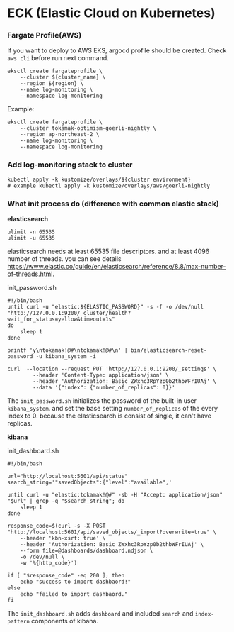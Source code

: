 # ECK (Elastic Cloud on Kubernetes)

### Fargate Profile(AWS)

If you want to deploy to AWS EKS, argocd profile should be created.
Check `aws cli` before run next command.

```
eksctl create fargateprofile \
    --cluster ${cluster_name} \
    --region ${region} \
    --name log-monitoring \
    --namespace log-monitoring
```

Example:

```
eksctl create fargateprofile \
    --cluster tokamak-optimism-goerli-nightly \
    --region ap-northeast-2 \
    --name log-monitoring \
    --namespace log-monitoring
```

### Add log-monitoring stack to cluster

```
kubectl apply -k kustomize/overlays/${cluster environment}
# example kubectl apply -k kustomize/overlays/aws/goerli-nightly
```

### What init process do (difference with common elastic stack)

**elasticsearch**

```
ulimit -n 65535
ulimit -u 65535
```

elasticsearch needs at least 65535 file descriptors. and at least 4096 number of threads. you can see details https://www.elastic.co/guide/en/elasticsearch/reference/8.8/max-number-of-threads.html.

init_password.sh

```
#!/bin/bash
until curl -u "elastic:${ELASTIC_PASSWORD}" -s -f -o /dev/null "http://127.0.0.1:9200/_cluster/health?wait_for_status=yellow&timeout=1s"
do
    sleep 1
done

printf 'y\ntokamak!@#\ntokamak!@#\n' | bin/elasticsearch-reset-password -u kibana_system -i

curl  --location --request PUT 'http://127.0.0.1:9200/_settings' \
        --header 'Content-Type: application/json' \
        --header 'Authorization: Basic ZWxhc3RpYzp0b2thbWFrIUAj' \
        --data '{"index": {"number_of_replicas": 0}}'
```

The `init_password.sh` initializes the password of the built-in user `kibana_system`. and set the base setting `number_of_replicas` of the every index to 0. because the elasticsearch is consist of single, it can't have replicas.

**kibana**

init_dashboard.sh

```
#!/bin/bash

url="http://localhost:5601/api/status"
search_string='"savedObjects":{"level":"available",'

until curl -u "elastic:tokamak!@#" -sb -H "Accept: application/json" "$url" | grep -q "$search_string"; do
    sleep 1
done

response_code=$(curl -s -X POST "http://localhost:5601/api/saved_objects/_import?overwrite=true" \
    --header 'kbn-xsrf: true' \
    --header 'Authorization: Basic ZWxhc3RpYzp0b2thbWFrIUAj' \
    --form file=@dashboards/dashboard.ndjson \
    -o /dev/null \
    -w '%{http_code}')

if [ "$response_code" -eq 200 ]; then
    echo "success to import dashbaord!"
else
    echo "failed to import dashbaord."
fi
```

The `init_dashboard.sh` adds `dashboard` and included `search` and `index-pattern` components of kibana.
